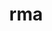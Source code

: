 ---
title: rma
name:  RMA - Abschlussarbeit
desc:  Im Rahmen einer Hausarbeit wurde die App “Shorties“ erstellt. Mit ihr kann der Anwender nach einer Stadt suchen und Informationen zu dieser anzeigen lassen. Shorties besteht aus 3 Taps – Home, Suchen und Einstellungen. Es werden allgemeine Informationen zu der gesuchten Stadt sowie Hotels, Hostels und Restaurants, das Wetter der nächsten 10 Tage und die beste Route mit dem Auto, laufend oder mit öffentlichen Verkehrsmittel dahin angezeigt. Die Wetterinformationen werden über eine externe API (Weather API) geladen. Die Route wird mit dem Ionic Plug-in Google Maps ermittelt und angezeigt. Technische Probleme wie z.B. der Erhalt der GPS-Daten der gesuchten Stadt wurde durch die externe API gelöst.
descSmall: In diesem Projekt wurde eine App names “Shorties“ programmiert, die das Planen von Kurztrip vereinfachen soll. In der App wird Wetter der nächsten Tage, die kürzeste Route mit dem Auto und die Hotels, Hostels und Restaurants in der gesuchten Stadt angezeigt.
category: [Frontend]
language: [Angular5, TypeScript, HTML5, CSS3, SASS]
framework: [Ionic, Cordova]
datum: 2018
img: [rma_logo, rma_index, rma_search, rma_settings]
link: https://github.com/JoKraken/RMA_graduation_work
---